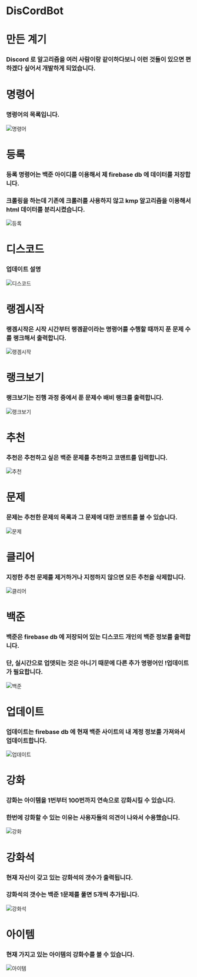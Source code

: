 # DisCordBot

</hr>

# 만든 계기

### Discord 로 알고리즘을 여러 사람이랑 같이하다보니 이런 것들이 있으면 편하겠다 싶어서 개발하게 되었습니다.

</hr>

# 명령어

</hr>

### 명령어의 목록입니다. 

![명령어](https://user-images.githubusercontent.com/49302859/80549649-c8ae9200-89f8-11ea-8408-c1475a0ab6f2.PNG)

</hr>

# 등록

</hr>

### 등록 명령어는 백준 아이디를 이용해서 제 firebase db 에 데이터를 저장합니다.
### 크롤링을 하는데 기존에 크롤러를 사용하지 않고 kmp 알고리즘을 이용해서 html 데이터를 분리시켰습니다.

![등록](https://user-images.githubusercontent.com/49302859/80549640-c51b0b00-89f8-11ea-8ca2-f6a7a015c903.PNG)

</hr>


# 디스코드

</hr>

### 업데이트 설명

![디스코드](https://user-images.githubusercontent.com/49302859/80549641-c5b3a180-89f8-11ea-8394-3d3a67ec46c3.PNG)

</hr>

# 랭겜시작

</hr>

### 랭겜시작은 시작 시간부터 랭겜끝이라는 명령어를 수행할 때까지 푼 문제 수를 랭크해서 출력합니다.

![랭겜시작](https://user-images.githubusercontent.com/49302859/80549644-c6e4ce80-89f8-11ea-99f0-4d4c3a9bdd2c.PNG)

</hr>

# 랭크보기

</hr>

### 랭크보기는 진행 과정 중에서 푼 문제수 배비 랭크를 출력합니다.

![랭크보기](https://user-images.githubusercontent.com/49302859/80549647-c77d6500-89f8-11ea-8052-3509f861f21a.PNG)

</hr>

# 추천

</hr>

### 추천은 추천하고 싶은 백준 문제를 추천하고 코맨트를 입력합니다.

![추천](https://user-images.githubusercontent.com/49302859/80549661-cd734600-89f8-11ea-8ae1-220732bb4f5a.PNG)

</hr>

# 문제

</hr>

### 문제는 추천한 문제의 목록과 그 문제에 대한 코멘트를 볼 수 있습니다.

![문제](https://user-images.githubusercontent.com/49302859/80549651-c9472880-89f8-11ea-8928-18aa70d2333a.PNG)

</hr>

# 클리어

</hr>

### 지정한 추천 문제를 제거하거나 지정하지 않으면 모든 추천을 삭제합니다.

![클리어](https://user-images.githubusercontent.com/49302859/80549664-cea47300-89f8-11ea-914c-6fd1683c0096.PNG)

</hr>

# 백준

</hr>

### 백준은 firebase db 에 저장되어 있는 디스코드 개인의 백준 정보를 출력합니다.
### 단, 실시간으로 업뎃되는 것은 아니기 때문에 다른 추가 명령어인 !업데이트가 필요합니다.

![백준](https://user-images.githubusercontent.com/49302859/80549653-c9dfbf00-89f8-11ea-9e01-a5ef1edbc4c4.PNG)

</hr>

# 업데이트

</hr>

### 업데이트는 firebase db 에 현재 백준 사이트의 내 계정 정보를 가져와서 업데이트합니다.

![업데이트](https://user-images.githubusercontent.com/49302859/80549657-cb10ec00-89f8-11ea-960a-7faffced2ce6.PNG)

</hr>

# 강화

</hr>

### 강화는 아이템을 1번부터 100번까지 연속으로 강화시킬 수 있습니다.
### 한번에 강화할 수 있는 이유는 사용자들의 의견이 나와서 수용했습니다.

![강화](https://user-images.githubusercontent.com/49302859/80549637-c3514780-89f8-11ea-9ef6-b3877ac89d23.PNG)

</hr>

# 강화석

</hr>

### 현재 자신이 갖고 있는 강화석의 갯수가 출력됩니다. 
### 강화석의 갯수는 백준 1문제를 풀면 5개씩 추가됩니다.

![강화석](https://user-images.githubusercontent.com/49302859/80549638-c4827480-89f8-11ea-99d4-75e5110b7527.PNG)

</hr>

# 아이템

</hr>

### 현재 가지고 있는 아이템의 강화수를 볼 수 있습니다.

![아이템](https://user-images.githubusercontent.com/49302859/80549654-ca785580-89f8-11ea-98b0-5067a15d87c3.PNG)

</hr>
